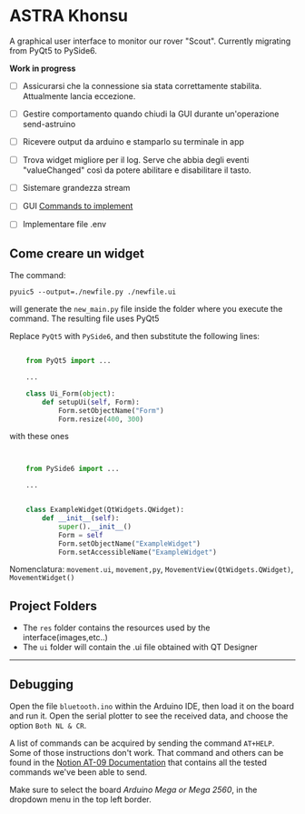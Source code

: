 
# ASTRA Khonsu

A graphical user interface to monitor our rover "Scout". Currently migrating from PyQt5 to PySide6.

**Work in progress**

- [ ] Assicurarsi che la connessione sia stata correttamente stabilita. Attualmente lancia eccezione.
- [ ] Gestire comportamento quando chiudi la GUI durante un'operazione send-astruino
- [ ] Ricevere output da arduino e stamparlo su terminale in app
- [ ] Trova widget migliore per il log. Serve che abbia degli eventi "valueChanged" così da potere abilitare e disabilitare il tasto.
- [ ] Sistemare grandezza stream
- [ ] GUI [Commands to implement](https://www.notion.so/astra-team/Documentazione-comandi-e445912294c94576b910cc75a6e5b087)
- [ ] Implementare file .env


## Come creare un widget

The command:

    pyuic5 --output=./newfile.py ./newfile.ui

will generate the `new_main.py` file inside the folder where you execute the command.
The resulting file uses PyQt5

Replace `PyQt5` with `PySide6`, and then substitute the following lines:

``` python

    from PyQt5 import ... 

    ...

    class Ui_Form(object):
        def setupUi(self, Form):
            Form.setObjectName("Form")
            Form.resize(400, 300)
```

with these ones

``` python


    from PySide6 import ... 

    ...


    class ExampleWidget(QtWidgets.QWidget):
        def __init__(self):
            super().__init__()
            Form = self
            Form.setObjectName("ExampleWidget")
            Form.setAccessibleName("ExampleWidget")
```

Nomenclatura: `movement.ui`, `movement,py`, `MovementView(QtWidgets.QWidget)`, `MovementWidget()`

## Project Folders
 - The `res` folder contains the resources used by the interface(images,etc..)
 - The `ui` folder will contain the .ui file obtained with QT Designer

---

## Debugging

Open the file `bluetooth.ino` within the Arduino IDE, then load it on the board and run it. Open the serial plotter to see the received data, and choose the option `Both NL & CR`.

A list of commands can be acquired by sending the command `AT+HELP`. Some of those instructions don't work. That command and others can be found in the [Notion AT-09 Documentation](https://www.notion.so/astra-team/Documentation-of-bluetooth-module-AT-09-4bb4d29fb7db46d291fcfd81fea8ce22) that contains all the tested commands we've been able to send.

Make sure to select the board *Arduino Mega or Mega 2560*, in the dropdown menu in the top left border.   
